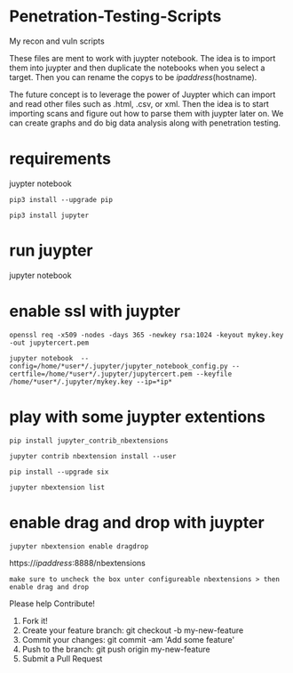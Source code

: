 # Penetration-Testing-Scripts
My recon and vuln scripts

These files are ment to work with juypter notebook. The idea is to import them into juypter and then duplicate the notebooks when you select a target. Then you can rename the copys to be *ipaddress*(hostname). 

The future concept is to leverage the power of Juypter which can import and read other files such as .html, .csv, or xml. Then the idea is to start importing scans and figure out how to parse them with juypter later on. We can create graphs and do big data analysis along with penetration testing.  

# requirements

juypter notebook
```
pip3 install --upgrade pip

pip3 install jupyter
```

# run juypter

jupyter notebook

# enable ssl with juypter
```
openssl req -x509 -nodes -days 365 -newkey rsa:1024 -keyout mykey.key -out jupytercert.pem

jupyter notebook  --config=/home/*user*/.jupyter/jupyter_notebook_config.py --certfile=/home/*user*/.jupyter/jupytercert.pem --keyfile /home/*user*/.jupyter/mykey.key --ip=*ip*
```
# play with some juypter extentions
```
pip install jupyter_contrib_nbextensions

jupyter contrib nbextension install --user

pip install --upgrade six

jupyter nbextension list
```
# enable drag and drop with juypter
```
jupyter nbextension enable dragdrop
```
https://*ipaddress*:8888/nbextensions
```
make sure to uncheck the box unter configureable nbextensions > then enable drag and drop
```

Please help Contribute!

1. Fork it!
2. Create your feature branch: git checkout -b my-new-feature
3. Commit your changes: git commit -am 'Add some feature'
4. Push to the branch: git push origin my-new-feature
5. Submit a Pull Request
